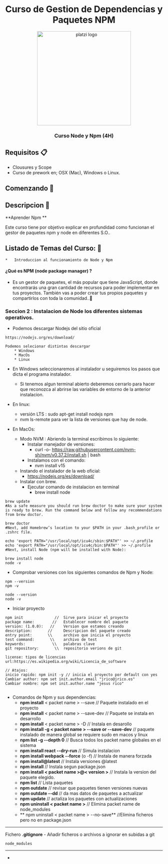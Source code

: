 <div align="center">
  <h1>Curso de Gestion de Dependencias y Paquetes NPM</h1>
  <img src="https://upload.wikimedia.org/wikipedia/commons/3/32/Platzi.jpg" alt="platzi logo" height="300px">
  <h3 style="font-weight:bold;" >Curso Node y Npm (4H)</h3>
  <h5></h5>
</div>

## Requisitos :clipboard:

*   Clousures y Scope
*   Curso de prework en; OSX (Mac), Windows o Linux.

## Comenzando 🚀

## Descripcion :notebook:

**Aprender Npm **
<p>Este curso tiene por objetivo explicar en profundidad como funcionan el gestor de paquetes npm y node en diferentes S.O.. </p>

## Listado de Temas del Curso: 💯
    *   Introduccion al funcionamiento de Node y Npm

#### ¿Qué es NPM (node package manager) ?
*    Es un gestor de paquetes, el más popular que tiene JavaScript, donde encontrarás una gran cantidad de recursos para poder implementar en tus proyectos. También vas a poder crear tus propios paquetes y compartirlos con toda la comunidad..📌

### Seccion 2 : Instalacion de Node los diferentes sistemas operativos.

*   Podemos descargar Nodejs del sitio oficial 

```text
https://nodejs.org/es/download/

Podemos selecionar distintas descargar 
    * Windows 
    * MacOs
    * Linux
```

*   En Windows seleccionaremos al instalador u seguiremos los pasos que dicta el programa instalador.
    *   Si tenemos algun terminal abierto deberemos cerrarlo para hacer que reconozca al abrirse las variables de entorno de la anterior instalacion.

*   En linux:
    *   versión LTS : sudo apt-get install nodejs npm
    *   nvm ls-remote para ver la lista de versiones que hay de node.

*   En MacOs:
    *   Modo NVM : Abriendo la terminal escribimos lo siguiente:
        *   Instalar manejador de versiones:
            *   curl -o- https://raw.githubusercontent.com/nvm-sh/nvm/v0.37.2/install.sh | bash
        *   Instalamos con el comando:
            *   nvm install v15
    * Instando el instalador de la web oficial:
      * https://nodejs.org/es/download/
    * Instalar con brew.
      * Ejecutar comando de instalacion en terminal
        * brew install node
```text
brew update
#As a safe measure you should run brew doctor to make sure your system is ready to brew. Run the command below and follow any recommendations from brew doctor.

brew doctor
#Next, add Homebrew’s location to your $PATH in your .bash_profile or .zshrc file.

echo 'export PATH="/usr/local/opt/icu4c/sbin:$PATH"' >> ~/.profile
echo 'export PATH="/usr/local/opt/icu4c/bin:$PATH"' >> ~/.profile
#Next, install Node (npm will be installed with Node):

brew install node
node -v
```

*   Comprobar versiones con los siguientes comandos de Npm y Node:
```text 
npm --version
npm -v
```
```text 
node --version
node -v
```

*   Iniciar proyecto
``` text
npm init              //  Sirve para inicar el proyecto
package name:        //   Establecer nombre del paquete
version: (1.0.0):   //    Version que estamos creando
description:       //     Descripcion del paquete creado
entry point:       \\     archivo que inicia el proyecto
test command:       \\    archivo de test 
keywords:            \\   palabras clave
git repository:       \\  repositorio verions de git

license: tipos de licencias
url:https://es.wikipedia.org/wiki/Licencia_de_software

// Atajos:
inicio rapido: npm init -y // inicia el proyecto por default con yes 
Cambiar author: npm set init.author.email "jrico@jrico.es"
Cambiar nombre: npm set init.author.name "jesus rico"


```

*   Comandos de Npm y sus dependencias:
    *    **npm install** < packet name > --save // Paquete instalado en el proyecto
    *    **npm install** < packet name > --save-dev // Paquete se instala en desarrollo
    *    **npm install** < packet name > -D // Instala en desarollo
    *    **npm install -g < packet name > --save or --save-dev** // paquete instalado de manera global se requiere sudo en macos y linux
    *    **npm list -g --depth 0** // Busca todos los packet name globales en el sistema
    *    **npm install react --dry-run**  // Simula instalacion
    *    **npm install webpack --force** (o -f) // Instala de manera forzada
    *    **npm install@latest** // Instala versiones @latest
    *    **npm install** // Instala segun package.json 
    *    **npm install < packet name >@< version >** // Instala la version del paquete elegido.
    *    **npm list** // Lista paquetes
    *    **npm outdate** // revisar que paquetes tienen versiones nuevas
    *    **npm outdate --dd** // da mas datos de paquetes a actualizar
    *    **npm update** // actaliza los paquetes con actualizaciones
    *    **npm uninstall < packet name >** // Elimina packet name de node_modules
    *    ** npm uninstall < packet name > --no-save** //Elimina ficheros pero no en package.json 

---
Fichero **.gitignore** - Añadir ficheros o archivos a ignorar en subidas a git
```git
node_modules
```
---

*   